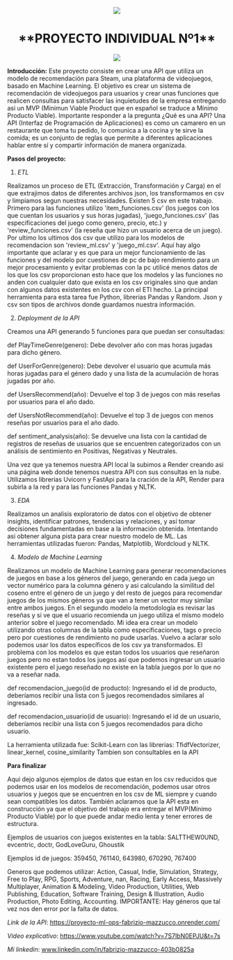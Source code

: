 <p align=center><img src=https://d31uz8lwfmyn8g.cloudfront.net/Assets/logo-henry-white-lg.png><p>

<h1 align=center> **PROYECTO INDIVIDUAL Nº1** </h1>

<p align=center><img src=https://static.vecteezy.com/system/resources/previews/020/975/557/original/steam-logo-steam-icon-transparent-free-png.png><p>

**Introducción:**
Este proyecto consiste en crear una API que utiliza un modelo de recomendación para Steam, una plataforma de videojuegos, basado en Machine Learning. El objetivo es crear un sistema de recomendación de videojuegos para usuarios y crear unas funciones que realicen consultas para satisfacer las inquietudes de la empresa entregando asi un MVP (Minimun Viable Product que en español se traduce a Mínimo Producto Viable). Importante responder a la pregunta ¿Qué es una API? Una API (Interfaz de Programación de Aplicaciones) es como un camarero en un restaurante que toma tu pedido, lo comunica a la cocina y te sirve la comida; es un conjunto de reglas que permite a diferentes aplicaciones hablar entre sí y compartir información de manera organizada.

**Pasos del proyecto:**
1. *ETL*

Realizamos un proceso de ETL (Extracción, Transformación y Carga) en el que extrajimos datos de diferentes archivos json, los transformamos en csv y limpiamos segun nuestras necesidades. Existen 5 csv en este trabajo. Primero para las funciones utilizo 'item_funciones.csv' (los juegos con los que cuentan los usuarios y sus horas jugadas), 'juego_funciones.csv' (las especificaciones del juego como genero, precio, etc.) y 'review_funciones.csv' (la reseña que hizo un usuario acerca de un juego). Por ultimo los ultimos dos csv que utilizo para los modelos de recomendacion son 'review_ml.csv' y 'juego_ml.csv'. Aquí hay algo importante que aclarar y es que para un mejor funcionamiento de las funciones y del modelo por cuestiones de pc de bajo rendimiento para un mejor procesamiento y evitar problemas con la pc utilicé menos datos de los que los csv proporcionan esto hace que los modelos y las funciones no anden con cualquier dato que exista en los csv originales sino que andan con algunos datos existentes en los csv con el ETl hecho. La principal herramienta para esta tarea fue Python, librerias Pandas y Random. Json y csv son tipos de archivos donde guardamos nuestra información.

2. *Deployment de la API*

Creamos una API generando 5 funciones para que puedan ser consultadas:

def PlayTimeGenre(genero): Debe devolver año con mas horas jugadas para dicho género.

def UserForGenre(genero): Debe devolver el usuario que acumula más horas jugadas para el género dado y una lista de la acumulación de horas jugadas por año. 

def UsersRecommend(año): Devuelve el top 3 de juegos con más reseñas por usuarios para el año dado.  

def UsersNotRecommend(año): Devuelve el top 3 de juegos con menos reseñas por usuarios para el año dado. 

def sentiment_analysis(año): Se devuelve una lista con la cantidad de registros de reseñas
de usuarios que se encuentren categorizados con un análisis de sentimiento en Positivas, Negativas y Neutrales. 

Una vez que ya tenemos nuestra API local la subimos a Render creando asi una página web donde tenemos nuestra API con sus consultas en la nube. Utilizamos librerias Uvicorn y FastApi para la cración de la API, Render para subirla a la red y para las funciones Pandas y NLTK.

3. *EDA*

Realizamos un analisis exploratorio de datos con el objetivo de obtener insights, identificar patrones, tendencias y relaciones, y así tomar decisiones fundamentadas en base a la información obtenida. Intentando asi obtener alguna pista para crear nuestro modelo de ML. Las herramientas utilizadas fueron:  Pandas, Matplotlib, Wordcloud y NLTK.

4. *Modelo de Machine Learning*

Realizamos un modelo de Machine Learning para generar recomendaciones de juegos en base a los géneros del juego, generando en cada juego un vector numérico para la columna género y asi calculando la similitud del coseno entre el género de un juego y del resto de juegos para recomendar juegos de los mismos géneros ya que van a tener un vector muy similar entre ambos juegos. En el segundo modelo la metodología es revisar las reseñas y si ve que el usuario recomienda un juego utiliza el mismo modelo anterior sobre el juego recomendado. Mi idea era crear un modelo utilizando otras columnas de la tabla como especificaciones, tags o precio pero por cuestiones de rendimiento no pude usarlas. Vuelvo a aclarar solo podemos usar los datos específicos de los csv ya transformados. El problema con los modelos es que estan todos los usuarios que reseñaron juegos pero no estan todos los juegos así que podemos ingresar un usuario existente pero el juego reseñado no existe en la tabla juegos por lo que no va a reseñar nada.  

def recomendacion_juego(id de producto): Ingresando el id de producto, deberíamos recibir una lista con 5 juegos recomendados similares al ingresado.


def recomendacion_usuario(id de usuario): Ingresando el id de un usuario, deberíamos recibir una lista con 5 juegos recomendados para dicho usuario. 

La herramienta utilizada fue: Scikit-Learn con las librerias: TfidfVectorizer, linear_kernel, cosine_similarity Tambien son consultables en la API

**Para finalizar**

Aqui dejo algunos ejemplos de datos que estan en los csv reducidos que podemos usar en los modelos de recomendación, podemos usar otros usuarios y juegos que se encuentren en los csv de ML siempre y cuando sean compatibles los datos. También aclaramos que la API esta en construcción ya que el objetivo del trabajo era entregar el MVP(Mínimo Producto Viable) por lo que puede andar medio lenta y tener errores de estructura.

Ejemplos de usuarios con juegos existentes en la tabla: SALTTHEW0UND, evcentric, doctr, GodLoveGuru, Ghoustik

Ejemplos id de juegos: 359450, 761140, 643980, 670290, 767400

Generos que podemos utilizar: Action, Casual, Indie, Simulation, Strategy, Free to Play, RPG, Sports, Adventure, nan, Racing, Early Access, Massively Multiplayer, Animation &amp; Modeling, Video Production, Utilities, Web Publishing, Education, Software Training, Design &amp; Illustration, Audio Production, Photo Editing, Accounting. IMPORTANTE: Hay géneros que tal vez nos den error por la falta de datos.

*Link de la API*: https://proyecto-ml-ops-fabrizio-mazzucco.onrender.com/

*Video explicativo*: https://www.youtube.com/watch?v=7S7lbN0EPJU&t=7s

*Mi linkedin*: www.linkedin.com/in/fabrizio-mazzucco-403b0825a
